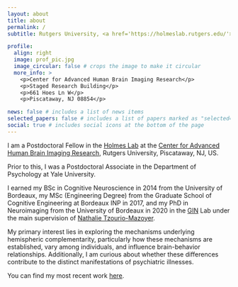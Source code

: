 ```yaml
---
layout: about
title: about
permalink: /
subtitle: Rutgers University, <a href='https://holmeslab.rutgers.edu/'>Holmes Lab</a>.

profile:
  align: right
  image: prof_pic.jpg
  image_circular: false # crops the image to make it circular
  more_info: >
    <p>Center for Advanced Human Brain Imaging Research</p>
    <p>Staged Research Building</p>
    <p>661 Hoes Ln W</p>
    <p>Piscataway, NJ 08854</p>

news: false # includes a list of news items
selected_papers: false # includes a list of papers marked as "selected={true}"
social: true # includes social icons at the bottom of the page
---
```


I am a Postdoctoral Fellow in the [Holmes Lab](https://holmeslab.rutgers.edu/) at the [Center for Advanced Human Brain Imaging Research](https://sites.rutgers.edu/cahbir/), Rutgers University, Piscataway, NJ, US.

Prior to this, I was a Postdoctoral Associate in the Department of Psychology at Yale University.

I earned my BSc in Cognitive Neuroscience in 2014 from the University of Bordeaux, my MSc (Engineering Degree) from the Graduate School of Cognitive Engineering at Bordeaux INP in 2017, and my PhD in Neuroimaging from the University of Bordeaux in 2020 in the [GIN](https://www.gin.cnrs.fr/en/) Lab under the main supervision of [Nathalie Tzourio-Mazoyer](https://www.gin.cnrs.fr/en/about-us/history/nathalie-tzourio-mazoyer-md-phd/).

My primary interest lies in exploring the mechanisms underlying hemispheric complementarity, particularly how these mechanisms are established, vary among individuals, and influence brain-behavior relationships. Additionally, I am curious about whether these differences contribute to the distinct manifestations of psychiatric illnesses.

You can find my most recent work [here](https://scholar.google.fr/citations?user=oaBiK0kAAAAJ&hl=fr&oi=ao). 
